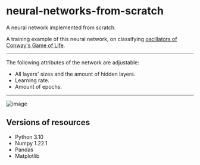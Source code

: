 # neural-networks-from-scratch

A neural network implemented from scratch. 

A training example of this neural network, on classifying [oscillators of Conway's Game of Life](https://github.com/cayscays/oscillators-7x7-dataset-game-of-life).

--------------------
The following attributes of the network are adjustable:
* All layers' sizes and the amount of hidden layers.
* Learning rate.
* Amount of epochs.

--------------------
![image](https://user-images.githubusercontent.com/116169018/196711956-4b882e3c-add5-4aa2-8cf8-177953d08915.png)

## Versions of resources
* Python 3.10
* Numpy 1.22.1
* Pandas
* Matplotlib
